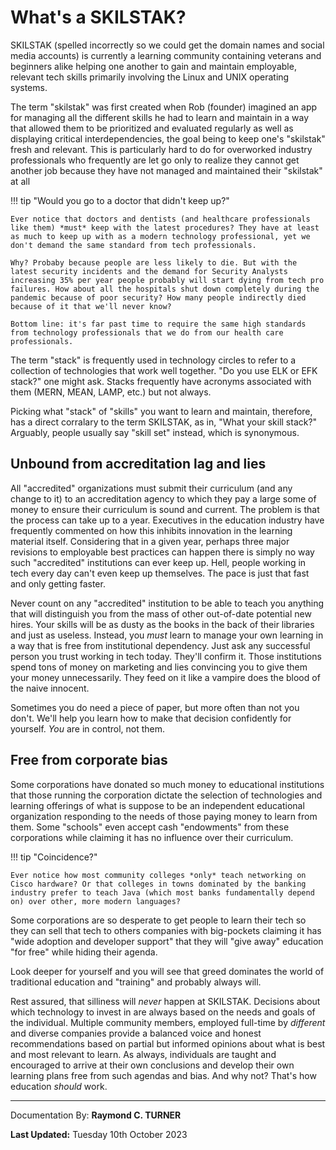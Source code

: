 # What's a SKILSTAK?

SKILSTAK (spelled incorrectly so we could get the domain names and social media accounts) is currently a learning community containing veterans and beginners alike helping one another to gain and maintain employable, relevant tech skills primarily involving the Linux and UNIX operating systems.

The term "skilstak" was first created when Rob (founder) imagined an app for managing all the different skills he had to learn and maintain in a way that allowed them to be prioritized and evaluated regularly as well as displaying critical interdependencies, the goal being to keep one's "skilstak" fresh and relevant. This is particularly hard to do for overworked industry professionals who frequently are let go only to realize they cannot get another job because they have not managed and maintained their "skilstak" at all

!!! tip "Would you go to a doctor that didn't keep up?"

    Ever notice that doctors and dentists (and healthcare professionals like them) *must* keep with the latest procedures? They have at least as much to keep up with as a modern technology professional, yet we don't demand the same standard from tech professionals.

    Why? Probaby because people are less likely to die. But with the latest security incidents and the demand for Security Analysts increasing 35% per year people probably will start dying from tech pro failures. How about all the hospitals shut down completely during the pandemic because of poor security? How many people indirectly died because of it that we'll never know?

    Bottom line: it's far past time to require the same high standards from technology professionals that we do from our health care professionals.

The term "stack" is frequently used in technology circles to refer to a collection of technologies that work well together. "Do you use ELK or EFK stack?" one might ask. Stacks frequently have acronyms associated with them (MERN, MEAN, LAMP, etc.) but not always.

Picking what "stack" of "skills" you want to learn and maintain, therefore, has a direct corralary to the term SKILSTAK, as in, "What your skill stack?" Arguably, people usually say "skill set" instead, which is synonymous.

## Unbound from accreditation lag and lies

All "accredited" organizations must submit their curriculum (and any change to it) to an accreditation agency to which they pay a large some of money to ensure their curriculum is sound and current. The problem is that the process can take up to a year. Executives in the education industry have frequently commented on how this inhibits innovation in the learning material itself. Considering that in a given year, perhaps three major revisions to employable best practices can happen there is simply no way such "accredited" institutions can ever keep up. Hell, people working in tech every day can't even keep up themselves. The pace is just that fast and only getting faster.

Never count on any "accredited" institution to be able to teach you anything that will distinguish you from the mass of other out-of-date potential new hires. Your skills will be as dusty as the books in the back of their libraries and just as useless. Instead, you *must* learn to manage your own learning in a way that is free from institutional dependency. Just ask any successful person you trust working in tech today. They'll confirm it. Those institutions spend tons of money on marketing and lies convincing you to give them your money unnecessarily. They feed on it like a vampire does the blood of the naive innocent.

Sometimes you do need a piece of paper, but more often than not you don't. We'll help you learn how to make that decision confidently for yourself. *You* are in control, not them.

## Free from corporate bias

Some corporations have donated so much money to educational institutions that those running the corporation dictate the selection of technologies and learning offerings of what is suppose to be an independent educational organization responding to the needs of those paying money to learn from them. Some "schools" even accept cash "endowments" from these corporations while claiming it has no influence over their curriculum.

!!! tip "Coincidence?"

    Ever notice how most community colleges *only* teach networking on Cisco hardware? Or that colleges in towns dominated by the banking industry prefer to teach Java (which most banks fundamentally depend on) over other, more modern languages?

Some corporations are so desperate to get people to learn their tech so they can sell that tech to others companies with big-pockets claiming it has "wide adoption and developer support" that they will "give away" education "for free" while hiding their agenda.

Look deeper for yourself and you will see that greed dominates the world of traditional education and "training" and probably always will.

Rest assured, that silliness will *never* happen at SKILSTAK. Decisions about which technology to invest in are always based on the needs and goals of the individual. Multiple community members, employed full-time by *different* and diverse companies provide a balanced voice and honest recommendations based on partial but informed opinions about what is best and most relevant to learn. As always, individuals are taught and encouraged to arrive at their own conclusions and develop their own learning plans free from such agendas and bias. And why not? That's how education *should* work.

---

Documentation By: **Raymond C. TURNER**

**Last Updated:** Tuesday 10th October 2023